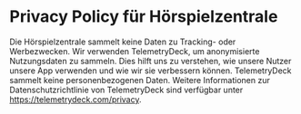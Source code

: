 # Privacy Policy für Hörspielzentrale
Die Hörspielzentrale sammelt keine Daten zu Tracking- oder Werbezwecken. 
Wir verwenden TelemetryDeck, um anonymisierte Nutzungsdaten zu sammeln. 
Dies hilft uns zu verstehen, wie unsere Nutzer unsere App verwenden und wie wir sie verbessern können. 
TelemetryDeck sammelt keine personenbezogenen Daten. 
Weitere Informationen zur Datenschutzrichtlinie von TelemetryDeck sind verfügbar unter https://telemetrydeck.com/privacy. 
